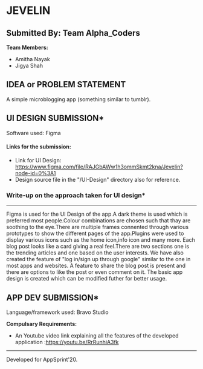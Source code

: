 
# JEVELIN

  
## Submitted By: Team Alpha_Coders

**Team Members:**
- Amitha Nayak
- Jigya Shah

## IDEA or PROBLEM STATEMENT
A simple microblogging app (something similar to tumblr).

## UI DESIGN SUBMISSION*
Software used: Figma

#### Links for the submission: 
- Link for UI Design: https://www.figma.com/file/RAJGbAWw1h3ommSkmt2kna/Jevelin?node-id=0%3A1
- Design source file in the "/UI-Design" directory also for reference.


### Write-up on the approach taken for UI design* 
---
Figma is used for the UI Design of the app.A dark theme is used which is preferred most people.Colour combinations are chosen such that thay are soothing to the eye.There are multiple frames connented through various prototypes to show the different pages of the app.Plugins were used to display various icons such as the home icon,info icon and many more.
Each blog post looks like a card giving a real feel.There are two sections one is the trending articles and one based on the user interests.
We have also created the feature of "log in/sign up through google" similar to the one in most apps and websites.
A feature to share the blog post is present and there are options to like the post or even comment on it.
The basic app design is created which can be modified futher for better usage.



## APP DEV SUBMISSION*
Language/framework used: Bravo Studio

**Compulsary Requirements:**
- An Youtube video link explaining all the features of the developed application :https://youtu.be/RrRunhiA3fk


---
Developed for AppSprint'20.
